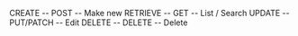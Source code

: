 CREATE -- POST -- Make new
RETRIEVE -- GET -- List / Search
UPDATE -- PUT/PATCH -- Edit
DELETE -- DELETE -- Delete